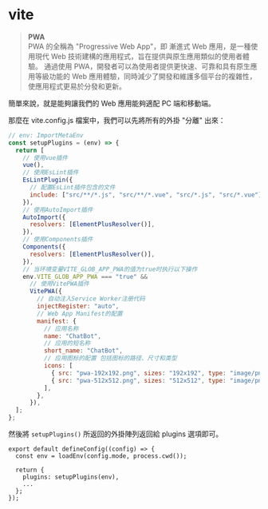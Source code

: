 # vite


> **PWA**  
PWA 的全稱為 "Progressive Web App"，即 漸進式 Web 應用，是一種使用現代 Web 技術建構的應用程式，旨在提供與原生應用類似的使用者體驗。
通過使用 PWA，開發者可以為使用者提供更快速、可靠和具有原生應用等級功能的 Web 應用體驗，同時減少了開發和維護多個平台的複雜性，使應用程式更易於分發和更新。


簡單來說，就是能夠讓我們的 Web 應用能夠適配 PC 端和移動端。

那麼在 vite.config.js 檔案中，我們可以先將所有的外掛 "分離" 出來：

```js
// env: ImportMetaEnv
const setupPlugins = (env) => {
  return [
    // 使用vue插件
    vue(),
    // 使用EsLint插件
    EsLintPlugin({
      // 配置EsLint插件包含的文件
      include: ["src/**/*.js", "src/**/*.vue", "src/*.js", "src/*.vue"],
    }),
    // 使用AutoImport插件
    AutoImport({
      resolvers: [ElementPlusResolver()],
    }),
    // 使用Components插件
    Components({
      resolvers: [ElementPlusResolver()],
    }),
    // 当环境变量VITE_GLOB_APP_PWA的值为true时执行以下操作
    env.VITE_GLOB_APP_PWA === "true" &&
      // 使用VitePWA插件
      VitePWA({
        // 自动注入Service Worker注册代码
        injectRegister: "auto",
        // Web App Manifest的配置
        manifest: {
          // 应用名称
          name: "ChatBot",
          // 应用的短名称
          short_name: "ChatBot",
          // 应用图标的配置 包括图标的路径、尺寸和类型
          icons: [
            { src: "pwa-192x192.png", sizes: "192x192", type: "image/png" },
            { src: "pwa-512x512.png", sizes: "512x512", type: "image/png" },
          ],
        },
      }),
  ];
};
```

然後將 `setupPlugins()` 所返回的外掛陣列返回給 plugins 選項即可。

```
export default defineConfig((config) => {
  const env = loadEnv(config.mode, process.cwd());

  return {
    plugins: setupPlugins(env),
    ...
  };
});
```
